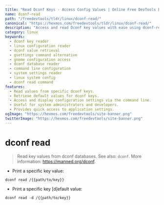 ```yaml
---
title: "Read Dconf Keys - Access Config Values | Online Free DevTools by Hexmos"
name: dconf-read
path: "/freedevtools/tldr/linux/dconf-read/"
canonical: "https://hexmos.com/freedevtools/tldr/linux/dconf-read/"
description: "Access and read Dconf key values with ease using dconf-read.  Retrieve configuration settings and default values directly from the command line. Free online tool, no registration required."
category: linux
keywords:
  - dconf key reader
  - linux configuration reader
  - dconf value retrieval
  - gsettings command alternative
  - gnome configuration access
  - dconf database reader
  - command line configuration
  - system settings reader
  - linux system config
  - dconf read command
features:
  - Read values from specific dconf keys.
  - Retrieve default values for dconf keys.
  - Access and display configuration settings via the command line.
  - Useful for system administrators and developers.
  - Provides quick access to application settings.
ogImage: "https://hexmos.com/freedevtools/site-banner.png"
twitterImage: "https://hexmos.com/freedevtools/site-banner.png"
---
```


# dconf read

> Read key values from dconf databases.
> See also: `dconf`.
> More information: <https://manned.org/dconf>.

- Print a specific key value:

`dconf read /{{path/to/key}}`

- Print a specific key [d]efault value:

`dconf read -d /{{path/to/key}}`
